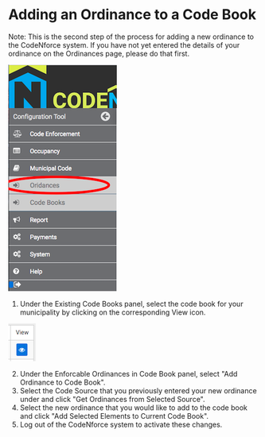 # Adding an Ordinance to a Code Book

Note: This is the second step of the process for adding a new ordinance to the CodeNforce system. If you have not yet entered the details of your ordinance on the Ordinances page, please do that first.

![screenshot of side nav](img/ordinancessidenavwrong.png)

1. Under the Existing Code Books panel, select the code book for your municipality by clicking on the corresponding View icon.

![screenshot of view icon](img/viewicon.png)

2. Under the Enforcable Ordinances in Code Book panel, select "Add Ordinance to Code Book".
3. Select the Code Source that you previously entered your new ordinance under and click "Get Ordinances from Selected Source".
4. Select the new ordinance that you would like to add to the code book and click "Add Selected Elements to Current Code Book".
5. Log out of the CodeNforce system to activate these changes.
